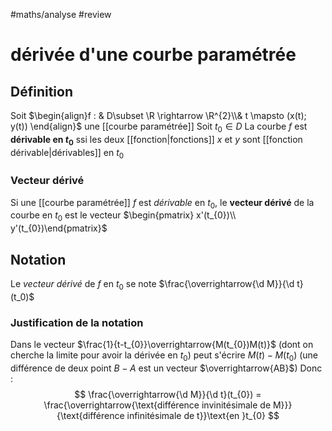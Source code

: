 #maths/analyse #review 
# dérivée d'une courbe paramétrée

## Définition 
Soit $\begin{align}f : & D\subset \R \rightarrow \R^{2}\\& t \mapsto (x(t); y(t)) \end{align}$ une [[courbe paramétrée]]
Soit $t_{0}\in D$
La courbe $f$ est **dérivable en $t_{0}$** ssi les deux [[fonction|fonctions]] $x$ et $y$ sont [[fonction dérivable|dérivables]] en $t_{0}$

### Vecteur dérivé
Si une [[courbe paramétrée]] $f$ est _dérivable_ en $t_0$, le **vecteur dérivé** de la courbe en $t_{0}$ est le vecteur $\begin{pmatrix} x'(t_{0})\\ y'(t_{0})\end{pmatrix}$

## Notation
Le _vecteur dérivé_ de $f$ en $t_{0}$ se note $\frac{\overrightarrow{\d M}}{\d t}(t_0)$

### Justification de la notation
Dans le vecteur $\frac{1}{t-t_{0}}\overrightarrow{M(t_{0})M(t)}$ (dont on cherche la limite pour avoir la dérivée en $t_{0}$) peut s'écrire $M(t)-M(t_{0})$ (une différence de deux point $B-A$ est un vecteur $\overrightarrow{AB}$)
Donc :
$$
\frac{\overrightarrow{\d M}}{\d t}(t_{0}) = \frac{\overrightarrow{\text{différence invinitésimale de M}}}{\text{différence infinitésimale de t}}\text{en }t_{0}
$$

